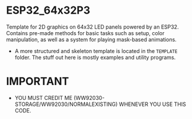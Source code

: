 # ESP32_64x32P3
Template for 2D graphics on 64x32 LED panels powered by an ESP32. Contains pre-made methods for basic tasks such as setup, color manipulation, as well as a system for playing mask-based animations.

- A more structured and skeleton template is located in the `TEMPLATE` folder. The stuff out here is mostly examples and utility programs.

# IMPORTANT

- YOU MUST CREDIT ME (WW92030-STORAGE/WW92030/NORMALEXISTING) WHENEVER YOU USE THIS CODE.

